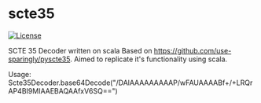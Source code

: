 # scte35

[![License](https://img.shields.io/github/license/mashape/apistatus.svg)](https://github.com/TARGETrus/scte35/blob/master/LICENSE)

SCTE 35 Decoder written on scala
Based on https://github.com/use-sparingly/pyscte35.
Aimed to replicate it's functionality using scala.

Usage: Scte35Decoder.base64Decode("/DAlAAAAAAAAAP/wFAUAAAABf+/+LRQrAP4BI9MIAAEBAQAAfxV6SQ==")
